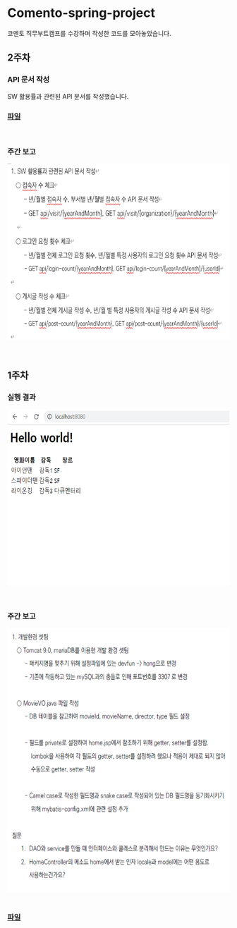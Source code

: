 # Comento-spring-project
코멘토 직무부트캠프를 수강하며 작성한 코드를 모아놓았습니다.

2주차
----------
### API 문서 작성
SW 활용률과 관련된 API 문서를 작성했습니다. 

### [파일](https://github.com/sunga201/Comento-spring-project/tree/2%EC%A3%BC%EC%B0%A8/%EB%AC%B8%EC%84%9C/2%EC%A3%BC%EC%B0%A8-API%20%EB%AC%B8%EC%84%9C%20%EC%9E%91%EC%84%B1)

</br>

### 주간 보고  

<img src="img/2주차/주간보고.png" height="400px" alt="week1_result"></img><br/>

<br/>

1주차
----------
### 실행 결과
<img src="img/1주차/결과.png" height="400px" alt="week1_result"></img><br/>

<br/>

### 주간 보고
<img src="img/1주차/주간보고.png" height="600px" alt="week1_report"></img><br/>
<br/>
### [파일](https://github.com/sunga201/Comento-spring-project/blob/1%EC%A3%BC%EC%B0%A8_%EA%B3%BC%EC%A0%9C/weekly_report/1%EC%A3%BC%EC%B0%A8/%EC%A3%BC%EA%B0%84%EB%B3%B4%EA%B3%A0.pdf)

